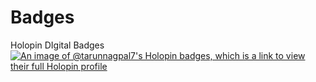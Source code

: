 # Badges
Holopin DIgital Badges
[![An image of @tarunnagpal7's Holopin badges, which is a link to view their full Holopin profile](https://holopin.me/tarunnagpal7)](https://holopin.io/@tarunnagpal7)
